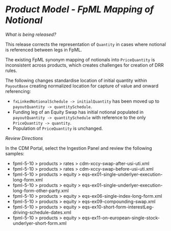 # *Product Model - FpML Mapping of Notional*

_What is being released?_

This release corrects the representation of `Quantity` in cases where notional is referenced between legs in FpML.

The existing FpML synonym mapping of notionals into `PriceQuantity` is inconsistent across products, which creates challenges for creation of DRR rules.

The following changes standardise location of initial quantity within `PayoutBase` creating normalized location for capture of value and onward referencing:

- `fxLinkedNotionalSchedule -> initialQuantity` has been moved up to `payoutQuantity -> quantitySchedule`.
- Funding leg of an Equity Swap has initial notional populated in `payoutQuantity -> quantitySchedule` with reference to the only `PriceQuantity -> quantity`.
- Population of `PriceQuantity` is unchanged.

_Review Directions_

In the CDM Portal, select the Ingestion Panel and review the following samples:

- fpml-5-10 > products > rates > cdm-xccy-swap-after-usi-uti.xml
- fpml-5-10 > products > rates > cdm-xccy-swap-before-usi-uti.xml
- fpml-5-10 > products > equity > eqs-ex01-single-underlyer-execution-long-form.xml
- fpml-5-10 > products > equity > eqs-ex01-single-underlyer-execution-long-form-other-party.xml
- fpml-5-10 > products > equity > eqs-ex06-single-index-long-form.xml
- fpml-5-10 > products > equity > eqs-ex09-compounding-swap.xml
- fpml-5-10 > products > equity > eqs-ex10-short-form-interestLeg-driving-schedule-dates.xml
- fpml-5-10 > products > equity > eqs-ex11-on-european-single-stock-underlyer-short-form.xml

